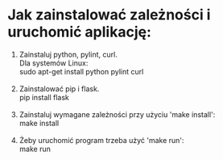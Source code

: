 # Jak zainstalować zależności i uruchomić aplikację:

1. Zainstaluj python, pylint, curl. <br />
   Dla systemów Linux: <br />
     sudo apt-get install python pylint curl <br /><br />
2. Zainstalować pip i flask. <br />
   pip install flask   <br /><br />
3. Zainstaluj wymagane zależności przy użyciu 'make install': <br />
   make install <br /><br />
6. Żeby uruchomić program trzeba użyć 'make run': <br />
   make run
